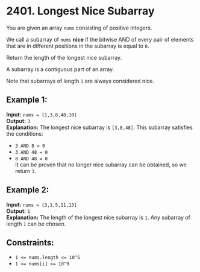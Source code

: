 # 2401. Longest Nice Subarray

You are given an array `nums` consisting of positive integers.

We call a subarray of `nums` **nice** if the bitwise AND of every pair of elements that are in different positions in the subarray is equal to `0`.

Return the length of the longest nice subarray.

A subarray is a contiguous part of an array.

Note that subarrays of length `1` are always considered nice.

## Example 1:

**Input:** `nums = [1,3,8,48,10]`  
**Output:** `3`  
**Explanation:** The longest nice subarray is `[3,8,48]`. This subarray satisfies the conditions:  
- `3 AND 8 = 0`  
- `3 AND 48 = 0`  
- `8 AND 48 = 0`  
It can be proven that no longer nice subarray can be obtained, so we return `3`.

## Example 2:

**Input:** `nums = [3,1,5,11,13]`  
**Output:** `1`  
**Explanation:** The length of the longest nice subarray is `1`. Any subarray of length `1` can be chosen.

## Constraints:

- `1 <= nums.length <= 10^5`  
- `1 <= nums[i] <= 10^9`
